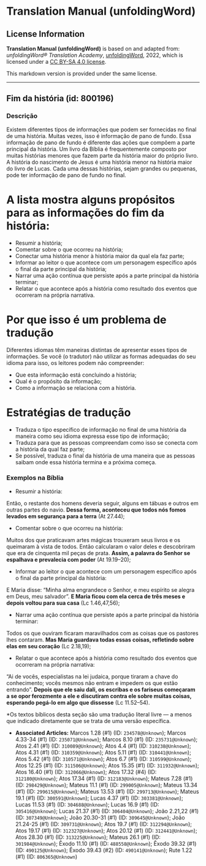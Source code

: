 # Translation Manual (unfoldingWord)

## License Information

**Translation Manual (unfoldingWord)** is based on and adapted from: _unfoldingWord® Translation Academy_, [unfoldingWord](https://unfoldingword.org/utw), 2022, which is licensed under a [CC BY-SA 4.0 license](https://creativecommons.org/licenses/by-sa/4.0/legalcode.en).

This markdown version is provided under the same license.



--------------------------------

## Fim da história (id: 800196)

### Descrição

Existem diferentes tipos de informações que podem ser fornecidas no final de uma história. Muitas vezes, isso é informação de pano de fundo. Essa informação de pano de fundo é diferente das ações que compõem a parte principal da história. Um livro da Bíblia é frequentemente composto por muitas histórias menores que fazem parte da história maior do próprio livro. A história do nascimento de Jesus é uma história menor na história maior do livro de Lucas. Cada uma dessas histórias, sejam grandes ou pequenas, pode ter informação de pano de fundo no final.

A lista mostra alguns propósitos para as informações do fim da história:
========================================================================

* Resumir a história;
* Comentar sobre o que ocorreu na história;
* Conectar uma história menor à história maior da qual ela faz parte;
* Informar ao leitor o que acontece com um personagem específico após o final da parte principal da história;
* Narrar uma ação contínua que persiste após a parte principal da história terminar;
* Relatar o que acontece após a história como resultado dos eventos que ocorreram na própria narrativa.

Por que isso é um problema de tradução
======================================

Diferentes idiomas têm maneiras distintas de apresentar esses tipos de informações. Se você (o tradutor) não utilizar as formas adequadas do seu idioma para isso, os leitores podem não compreender:

* Que esta informação está concluindo a história;
* Qual é o propósito da informação;
* Como a informação se relaciona com a história.

Estratégias de tradução
=======================

* Traduza o tipo específico de informação no final de uma história da maneira como seu idioma expressa esse tipo de informação;
* Traduza para que as pessoas compreendam como isso se conecta com a história da qual faz parte;
* Se possível, traduza o final da história de uma maneira que as pessoas saibam onde essa história termina e a próxima começa.

### Exemplos na Bíblia

* Resumir a história:

Então, o restante dos homens deveria seguir, alguns em tábuas e outros em outras partes do navio. **Dessa forma, aconteceu que todos nós fomos levados em segurança para a terra** (At 27\.44\);

* Comentar sobre o que ocorreu na história:

Muitos dos que praticavam artes mágicas trouxeram seus livros e os queimaram à vista de todos. Então calcularam o valor deles e descobriram que era de cinquenta mil peças de prata. **Assim, a palavra do Senhor se espalhava e prevalecia com poder** (At 19\.19–20\);

* Informar ao leitor o que acontece com um personagem específico após o final da parte principal da história:

E Maria disse: “Minha alma engrandece o Senhor, e meu espírito se alegra em Deus, meu salvador”. **E Maria ficou com ela cerca de três meses e depois voltou para sua casa** (Lc 1\.46,47,56\);

* Narrar uma ação contínua que persiste após a parte principal da história terminar:

Todos os que ouviram ficaram maravilhados com as coisas que os pastores lhes contaram. **Mas Maria guardava todas essas coisas, refletindo sobre elas em seu coração** (Lc 2\.18,19\);

* Relatar o que acontece após a história como resultado dos eventos que ocorreram na própria narrativa:

“Ai de vocês, especialistas na lei judaica, porque tiraram a chave do conhecimento; vocês mesmos não entram e impedem os que estão entrando”. **Depois que ele saiu dali, os escribas e os fariseus começaram a se opor ferozmente a ele e discutiram contra ele sobre muitas coisas, esperando pegá\-lo em algo que dissesse** (Lc 11\.52–54\).

\*Os textos bíblicos desta seção são uma tradução literal livre — a menos que indicado diretamente que se trata de uma versão específica.

* **Associated Articles:** Marcos 1.28 (#1) (ID: `234578@Unknown`); Marcos 4.33-34 (#1) (ID: `235071@Unknown`); Marcos 8.10 (#1) (ID: `235731@Unknown`); Atos 2.41 (#1) (ID: `310089@Unknown`); Atos 4.4 (#1) (ID: `310238@Unknown`); Atos 4.31 (#1) (ID: `310359@Unknown`); Atos 5.11 (#1) (ID: `310441@Unknown`); Atos 5.42 (#1) (ID: `310571@Unknown`); Atos 6.7 (#1) (ID: `310599@Unknown`); Atos 12.25 (#1) (ID: `311506@Unknown`); Atos 15.35 (#1) (ID: `311932@Unknown`); Atos 16.40 (#1) (ID: `312066@Unknown`); Atos 17.32 (#4) (ID: `312180@Unknown`); Atos 17.34 (#1) (ID: `312183@Unknown`); Mateus 7.28 (#1) (ID: `298429@Unknown`); Mateus 11.1 (#1) (ID: `299005@Unknown`); Mateus 13.34 (#1) (ID: `299615@Unknown`); Mateus 13.53 (#1) (ID: `299713@Unknown`); Mateus 19.1 (#1) (ID: `300591@Unknown`); Lucas 4.37 (#1) (ID: `303381@Unknown`); Lucas 11.53 (#1) (ID: `304688@Unknown`); Lucas 16.9 (#1) (ID: `305416@Unknown`); Lucas 21.37 (#1) (ID: `306404@Unknown`); João 2.21,22 (#1) (ID: `307349@Unknown`); João 20.30-31 (#1) (ID: `309645@Unknown`); João 21.24-25 (#1) (ID: `309731@Unknown`); Atos 19.7 (#1) (ID: `312294@Unknown`); Atos 19.17 (#1) (ID: `312327@Unknown`); Atos 20.12 (#1) (ID: `312441@Unknown`); Atos 28.30 (#1) (ID: `313225@Unknown`); Mateus 26.1 (#1) (ID: `301984@Unknown`); Êxodo 11.10 (#1) (ID: `488558@Unknown`); Êxodo 39.32 (#1) (ID: `490125@Unknown`); Êxodo 39.43 (#2) (ID: `490141@Unknown`); Rute 1.22 (#1) (ID: `806365@Unknown`)

